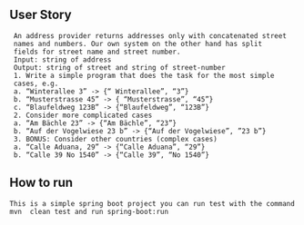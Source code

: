 ## User Story
     An address provider returns addresses only with concatenated street
     names and numbers. Our own system on the other hand has split
     fields for street name and street number.
     Input: string of address
     Output: string of street and string of street-number
     1. Write a simple program that does the task for the most simple
     cases, e.g.
     a. “Winterallee 3” -> {“ Winterallee”, “3”}
     b. “Musterstrasse 45” -> { “Musterstrasse”, “45”}
     c. “Blaufeldweg 123B” -> {“Blaufeldweg”, “123B”}
     2. Consider more complicated cases
     a. “Am Bächle 23” -> {“Am Bächle”, “23”}
     b. “Auf der Vogelwiese 23 b” -> {“Auf der Vogelwiese”, ”23 b”}
     3. BONUS: Consider other countries (complex cases)
     a. “Calle Aduana, 29” -> {“Calle Aduana”, “29”}
     b. “Calle 39 No 1540” -> {“Calle 39”, “No 1540”}
    

 ## How to run
    This is a simple spring boot project you can run test with the command mvn  clean test and run spring-boot:run
